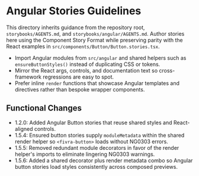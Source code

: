 # Angular Stories Guidelines

This directory inherits guidance from the repository root, `storybooks/AGENTS.md`, and `storybooks/angular/AGENTS.md`. Author stories here using the Component Story Format while preserving parity with the React examples in `src/components/Button/Button.stories.tsx`.

- Import Angular modules from `src/angular` and shared helpers such as `ensureButtonStyles()` instead of duplicating CSS or tokens.
- Mirror the React args, controls, and documentation text so cross-framework regressions are easy to spot.
- Prefer inline `render` functions that showcase Angular templates and directives rather than bespoke wrapper components.

## Functional Changes
- 1.2.0: Added Angular Button stories that reuse shared styles and React-aligned controls.
- 1.5.4: Ensured button stories supply `moduleMetadata` within the shared render helper so `<fivra-button>` loads without NG0303 errors.
- 1.5.5: Removed redundant module decorators in favor of the render helper's imports to eliminate lingering NG0303 warnings.
- 1.5.6: Added a shared decorator plus render metadata combo so Angular button stories load styles consistently across composed previews.
